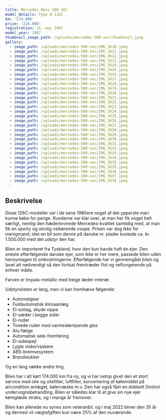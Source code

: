 ```yaml
---
title: Mercedes Benz 500 SEC
model_details: Type W 126C
km: '174.000'
price: '224.900'
registration: 15. maj 1987
model_year: 1987
thumbnail_image_path: /uploads/mercedes-500-sec/thumbnail.jpeg
gallery:
  - image_path: /uploads/mercedes-500-sec/IMG_3610.jpeg
  - image_path: /uploads/mercedes-500-sec/IMG_3611.jpeg
  - image_path: /uploads/mercedes-500-sec/IMG_3612.jpeg
  - image_path: /uploads/mercedes-500-sec/IMG_3613.jpeg
  - image_path: /uploads/mercedes-500-sec/IMG_3614.jpeg
  - image_path: /uploads/mercedes-500-sec/IMG_3615.jpeg
  - image_path: /uploads/mercedes-500-sec/IMG_3616.jpeg
  - image_path: /uploads/mercedes-500-sec/IMG_3617.jpeg
  - image_path: /uploads/mercedes-500-sec/IMG_3618.jpeg
  - image_path: /uploads/mercedes-500-sec/IMG_3619.jpeg
  - image_path: /uploads/mercedes-500-sec/IMG_3620.jpeg
  - image_path: /uploads/mercedes-500-sec/IMG_3621.jpeg
  - image_path: /uploads/mercedes-500-sec/IMG_3622.jpeg
  - image_path: /uploads/mercedes-500-sec/IMG_3623.jpeg
  - image_path: /uploads/mercedes-500-sec/IMG_3624.jpeg
  - image_path: /uploads/mercedes-500-sec/IMG_3625.jpeg
  - image_path: /uploads/mercedes-500-sec/IMG_3626.jpeg
  - image_path: /uploads/mercedes-500-sec/IMG_3627.jpeg
  - image_path: /uploads/mercedes-500-sec/IMG_3628.jpeg
  - image_path: /uploads/mercedes-500-sec/IMG_3629.jpeg
  - image_path: /uploads/mercedes-500-sec/IMG_3630.jpeg
  - image_path: /uploads/mercedes-500-sec/IMG_3631.jpeg
  - image_path: /uploads/mercedes-500-sec/IMG_3632.jpeg
  - image_path: /uploads/mercedes-500-sec/IMG_3633.jpeg
  - image_path: /uploads/mercedes-500-sec/IMG_3634.jpeg
  - image_path: /uploads/mercedes-500-sec/IMG_3635.jpeg
  - image_path: /uploads/mercedes-500-sec/IMG_3635.jpeg
  - image_path: /uploads/mercedes-500-sec/IMG_3636.jpeg
  - image_path: /uploads/mercedes-500-sec/IMG_3637.jpeg
  - image_path: /uploads/mercedes-500-sec/IMG_3638.jpeg
---
```


## Beskrivelse

Disse 126C-modeller var i de sene 1980ere noget af det ypperste man kunne k&oslash;be for penge. Kunderne var klar over, at man her fik noget helt s&aelig;rligt, nemlig den h&aelig;derkronede Mercedes-kvalitet samtidig med, at man fik en sporty og utrolig velk&oslash;rende coupe. Prisen var dog ikke for menigmand, idet en bil som denne p&aring; danske nr. plader kostede ca. kr. 1.500.000 med det udstyr den har.

Bilen er importeret fra Tyskland, hvor den kun havde haft &eacute;n ejer. Den eneste efterf&oslash;lgende danske ejer, som ikke er her mere, passede bilen uden hensyntagen til omkostningerne. Efterf&oslash;lgende har vi gennemg&aring;et bilen og lavet alt n&oslash;dvendigt s&aring; den fortsat fremtr&aelig;der flot og velfungerende p&aring; enhver m&aring;de.

Farven er Impala-metallic med beige l&aelig;der interi&oslash;r.

Udstyrslisten er lang, men vi kan fremh&aelig;ve f&oslash;lgende:

* Automatgear
* Fuldautomatisk klimaanl&aelig;g
* El-soltag, skyde vippe
* El-s&aelig;der i begge sider
* El-ruder
* Tonede ruder med varmed&aelig;mpende glas
* Alu-f&aelig;lge
* Automatisk sele-fremf&oslash;ring
* El-sidespejl
* Lygte viske/vaskere
* ABS-bremsesystem
* Brandslukker

Og en lang r&aelig;kke andre ting.

Bilen har i alt k&oslash;rt 174.000 km fra ny, og vi har netop givet den et stort service med olie og oliefilter, luftfilter, konvertering af k&oslash;lemiddel p&aring; aircondition anl&aelig;get, k&oslash;lerv&aelig;ske m.v. Den har ogs&aring; f&aring;et en dobbelt Dinitrol undervognsbehandling. Bilen er s&aring;ledes klar til at give sin nye ejer k&oslash;regl&aelig;de straks, og i mange &aring;r fremover. &nbsp;

Bilen kan allerede nu synes som veteranbil, og i maj 2022 bliver den 35 &aring;r og dermed vil v&aelig;gtafgiften kun v&aelig;re 25% af den nuv&aelig;rende.&nbsp;